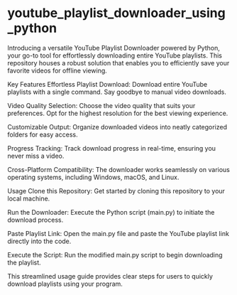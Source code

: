 # youtube_playlist_downloader_using_python
Introducing a versatile YouTube Playlist Downloader powered by Python, your go-to tool for effortlessly downloading entire YouTube playlists. This repository houses a robust solution that enables you to efficiently save your favorite videos for offline viewing.

Key Features
Effortless Playlist Download: Download entire YouTube playlists with a single command. Say goodbye to manual video downloads.

Video Quality Selection: Choose the video quality that suits your preferences. Opt for the highest resolution for the best viewing experience.

Customizable Output: Organize downloaded videos into neatly categorized folders for easy access.

Progress Tracking: Track download progress in real-time, ensuring you never miss a video.

Cross-Platform Compatibility: The downloader works seamlessly on various operating systems, including Windows, macOS, and Linux.



Usage
Clone this Repository: Get started by cloning this repository to your local machine.

Run the Downloader: Execute the Python script (main.py) to initiate the download process.

Paste Playlist Link: Open the main.py file and paste the YouTube playlist link directly into the code.

Execute the Script: Run the modified main.py script to begin downloading the playlist.

This streamlined usage guide provides clear steps for users to quickly download playlists using your program.
